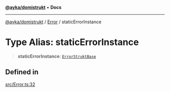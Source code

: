 [**@ayka/domistrukt**](../../../README.md) • **Docs**

***

[@ayka/domistrukt](../../../globals.md) / [Error](../README.md) / staticErrorInstance

# Type Alias: staticErrorInstance

> **staticErrorInstance**: [`ErrorStruktBase`](../classes/ErrorStruktBase.md)

## Defined in

[src/Error.ts:32](https://github.com/AndreyMork/domistrukt/blob/afa9cf17027abfba6baa33ec45e8c09e6e425aa7/src/Error.ts#L32)

